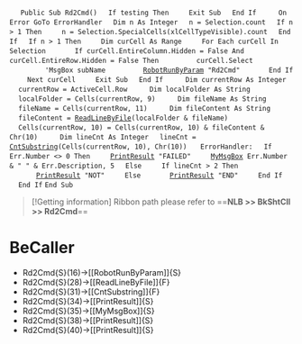 &nbsp;&nbsp;&nbsp;&nbsp;
`Public Sub Rd2Cmd()`
&nbsp;&nbsp;&nbsp;&nbsp;`If testing Then`
&nbsp;&nbsp;&nbsp;&nbsp;&nbsp;&nbsp;&nbsp;&nbsp;`Exit Sub`
&nbsp;&nbsp;&nbsp;&nbsp;`End If`
&nbsp;&nbsp;&nbsp;&nbsp;
&nbsp;&nbsp;&nbsp;&nbsp;`On Error GoTo ErrorHandler`
&nbsp;&nbsp;&nbsp;&nbsp;`Dim n As Integer`
&nbsp;&nbsp;&nbsp;&nbsp;`n = Selection.count`
&nbsp;&nbsp;&nbsp;&nbsp;`If n > 1 Then`
&nbsp;&nbsp;&nbsp;&nbsp;&nbsp;&nbsp;&nbsp;&nbsp;`n = Selection.SpecialCells(xlCellTypeVisible).count`
&nbsp;&nbsp;&nbsp;&nbsp;`End If`
&nbsp;&nbsp;&nbsp;&nbsp;`If n > 1 Then`
&nbsp;&nbsp;&nbsp;&nbsp;&nbsp;&nbsp;&nbsp;&nbsp;`Dim curCell As Range`
&nbsp;&nbsp;&nbsp;&nbsp;&nbsp;&nbsp;&nbsp;&nbsp;`For Each curCell In Selection`
&nbsp;&nbsp;&nbsp;&nbsp;&nbsp;&nbsp;&nbsp;&nbsp;&nbsp;&nbsp;&nbsp;&nbsp;`If curCell.EntireColumn.Hidden = False And curCell.EntireRow.Hidden = False Then`
&nbsp;&nbsp;&nbsp;&nbsp;&nbsp;&nbsp;&nbsp;&nbsp;&nbsp;&nbsp;&nbsp;&nbsp;&nbsp;&nbsp;&nbsp;&nbsp;`curCell.Select`
&nbsp;&nbsp;&nbsp;&nbsp;&nbsp;&nbsp;&nbsp;&nbsp;&nbsp;&nbsp;&nbsp;&nbsp;&nbsp;&nbsp;&nbsp;&nbsp;`'MsgBox subName`
&nbsp;&nbsp;&nbsp;&nbsp;&nbsp;&nbsp;&nbsp;&nbsp;&nbsp;&nbsp;&nbsp;&nbsp;&nbsp;&nbsp;&nbsp;&nbsp;[`RobotRunByParam`](RobotRunByParam)` "Rd2Cmd"`
&nbsp;&nbsp;&nbsp;&nbsp;&nbsp;&nbsp;&nbsp;&nbsp;&nbsp;&nbsp;&nbsp;&nbsp;`End If`
&nbsp;&nbsp;&nbsp;&nbsp;&nbsp;&nbsp;&nbsp;&nbsp;`Next curCell`
&nbsp;&nbsp;&nbsp;&nbsp;&nbsp;&nbsp;&nbsp;&nbsp;`Exit Sub`
&nbsp;&nbsp;&nbsp;&nbsp;`End If`
&nbsp;&nbsp;&nbsp;&nbsp;
&nbsp;&nbsp;&nbsp;&nbsp;`Dim currentRow As Integer`
&nbsp;&nbsp;&nbsp;&nbsp;`currentRow = ActiveCell.Row`
&nbsp;&nbsp;&nbsp;&nbsp;
&nbsp;&nbsp;&nbsp;&nbsp;`Dim localFolder As String`
&nbsp;&nbsp;&nbsp;&nbsp;`localFolder = Cells(currentRow, 9)`
&nbsp;&nbsp;&nbsp;&nbsp;
&nbsp;&nbsp;&nbsp;&nbsp;`Dim fileName As String`
&nbsp;&nbsp;&nbsp;&nbsp;`fileName = Cells(currentRow, 11)`
&nbsp;&nbsp;&nbsp;&nbsp;
&nbsp;&nbsp;&nbsp;&nbsp;`Dim fileContent As String`
&nbsp;&nbsp;&nbsp;&nbsp;`fileContent = `[`ReadLineByFile`](ReadLineByFile)`(localFolder & fileName)`
&nbsp;&nbsp;&nbsp;&nbsp;
&nbsp;&nbsp;&nbsp;&nbsp;`Cells(currentRow, 10) = Cells(currentRow, 10) & fileContent & Chr(10)`
&nbsp;&nbsp;&nbsp;&nbsp;
&nbsp;&nbsp;&nbsp;&nbsp;`Dim lineCnt As Integer`
&nbsp;&nbsp;&nbsp;&nbsp;`lineCnt = `[`CntSubstring`](CntSubstring)`(Cells(currentRow, 10), Chr(10))`
&nbsp;&nbsp;&nbsp;&nbsp;
`ErrorHandler:`
&nbsp;&nbsp;&nbsp;&nbsp;`If Err.Number <> 0 Then`
&nbsp;&nbsp;&nbsp;&nbsp;&nbsp;&nbsp;&nbsp;&nbsp;[`PrintResult`](PrintResult)` "FAILED"`
&nbsp;&nbsp;&nbsp;&nbsp;&nbsp;&nbsp;&nbsp;&nbsp;[`MyMsgBox`](MyMsgBox)` Err.Number & " " & Err.Description, 5`
&nbsp;&nbsp;&nbsp;&nbsp;`Else`
&nbsp;&nbsp;&nbsp;&nbsp;&nbsp;&nbsp;&nbsp;&nbsp;`If lineCnt > 2 Then`
&nbsp;&nbsp;&nbsp;&nbsp;&nbsp;&nbsp;&nbsp;&nbsp;&nbsp;&nbsp;&nbsp;&nbsp;[`PrintResult`](PrintResult)` "NOT"`
&nbsp;&nbsp;&nbsp;&nbsp;&nbsp;&nbsp;&nbsp;&nbsp;`Else`
&nbsp;&nbsp;&nbsp;&nbsp;&nbsp;&nbsp;&nbsp;&nbsp;&nbsp;&nbsp;&nbsp;&nbsp;[`PrintResult`](PrintResult)` "END"`
&nbsp;&nbsp;&nbsp;&nbsp;&nbsp;&nbsp;&nbsp;&nbsp;`End If`
&nbsp;&nbsp;&nbsp;&nbsp;`End If`
`End Sub`


> [!Getting information]
> Ribbon path please refer to ==**NLB >> BkShtCll >> Rd2Cmd**==


# BeCaller
- Rd2Cmd{S}(16)->[[RobotRunByParam]]{S}
- Rd2Cmd{S}(28)->[[ReadLineByFile]]{F}
- Rd2Cmd{S}(31)->[[CntSubstring]]{F}
- Rd2Cmd{S}(34)->[[PrintResult]]{S}
- Rd2Cmd{S}(35)->[[MyMsgBox]]{S}
- Rd2Cmd{S}(38)->[[PrintResult]]{S}
- Rd2Cmd{S}(40)->[[PrintResult]]{S}

